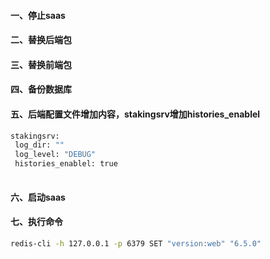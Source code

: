 #### 一、停止saas
#### 二、替换后端包
#### 三、替换前端包
#### 四、备份数据库
#### 五、后端配置文件增加内容，stakingsrv增加histories_enablel
 ```bash
 stakingsrv:
  log_dir: ""
  log_level: "DEBUG"
  histories_enablel: true
  
 ```


#### 六、启动saas
#### 七、执行命令
 ```bash
 redis-cli -h 127.0.0.1 -p 6379 SET "version:web" "6.5.0"
 ```
